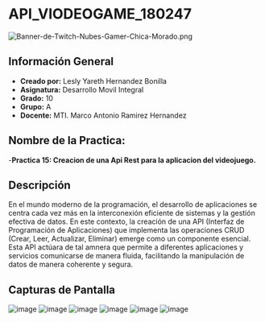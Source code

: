 # API_VIODEOGAME_180247
![Banner-de-Twitch-Nubes-Gamer-Chica-Morado.png](https://i.postimg.cc/15q3LFXF/Banner-de-Twitch-Nubes-Gamer-Chica-Morado.png)
## Información General

- **Creado por:** Lesly Yareth Hernandez Bonilla
- **Asignatura:** Desarrollo Movil Integral
- **Grado:** 10
- **Grupo:** A
- **Docente:** MTI. Marco Antonio Ramirez Hernandez
## Nombre de la Practica:
-**Practica 15: Creacion de una Api Rest para la aplicacion del videojuego.**
## Descripción
En el mundo moderno de la programación, el desarrollo de aplicaciones se centra cada vez más en la interconexión eficiente de sistemas y la gestión efectiva de datos. En este contexto, la creación de una API (Interfaz de Programación de Aplicaciones) que implementa las operaciones CRUD (Crear, Leer, Actualizar, Eliminar) emerge como un componente esencial. Esta API actúara de tal amnera que permite a diferentes aplicaciones y servicios comunicarse de manera fluida, facilitando la manipulación de datos de manera coherente y segura.

## Capturas de Pantalla
![image](https://github.com/Lesly-hub/DMI_Practica15_180247/assets/74167109/f618f5fb-5a7d-467e-846b-3957ac807e2d)
![image](https://github.com/Lesly-hub/DMI_Practica15_180247/assets/74167109/f802298d-c23c-4114-8778-6cb86185a0ce)
![image](https://github.com/Lesly-hub/DMI_Practica15_180247/assets/74167109/c9cc8ba5-94ad-480a-a10f-0bee071a5613)
![image](https://github.com/Lesly-hub/DMI_Practica15_180247/assets/74167109/2e21eb97-b81b-45b6-a908-3dffb0592f9a)
![image](https://github.com/Lesly-hub/DMI_Practica15_180247/assets/74167109/2fdb2973-0bd1-48c1-830d-1f609b9b2499)
![image](https://github.com/Lesly-hub/DMI_Practica15_180247/assets/74167109/5f87e629-2124-461f-8bcb-df8f308c8def)








